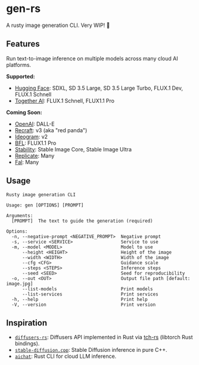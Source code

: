 # gen-rs

A rusty image generation CLI. Very WIP! 🚧

## Features

Run text-to-image inference on multiple models across many cloud AI platforms.

**Supported:**
- [Hugging Face](https://huggingface.co): SDXL, SD 3.5 Large, SD 3.5 Large Turbo, FLUX.1 Dev, FLUX.1 Schnell
- [Together AI](https://together.ai): FLUX.1 Schnell, FLUX1.1 Pro

**Coming Soon:**
- [OpenAI](https://openai.com): DALL-E
- [Recraft](https://recraft.ai): v3 (aka "red panda")
- [Ideogram](https://ideogram.ai): v2
- [BFL](https://blackforestlabs.ai): FLUX1.1 Pro
- [Stability](https://stability.ai): Stable Image Core, Stable Image Ultra
- [Replicate](https://replicate.com): Many
- [Fal](https://fal.ai): Many

## Usage

```
Rusty image generation CLI

Usage: gen [OPTIONS] [PROMPT]

Arguments:
  [PROMPT]  The text to guide the generation (required)

Options:
  -n, --negative-prompt <NEGATIVE_PROMPT>  Negative prompt
  -s, --service <SERVICE>                  Service to use
  -m, --model <MODEL>                      Model to use
      --height <HEIGHT>                    Height of the image
      --width <WIDTH>                      Width of the image
      --cfg <CFG>                          Guidance scale
      --steps <STEPS>                      Inference steps
      --seed <SEED>                        Seed for reproducibility
  -o, --out <OUT>                          Output file path [default: image.jpg]
      --list-models                        Print models
      --list-services                      Print services
  -h, --help                               Print help
  -V, --version                            Print version
```

## Inspiration

- [`diffusers-rs`](https://github.com/LaurentMazare/diffusers-rs): Diffusers API implemented in Rust via [tch-rs](https://github.com/LaurentMazare/tch-rs) (libtorch Rust bindings).
- [`stable-diffusion.cpp`](https://github.com/leejet/stable-diffusion.cpp): Stable Diffusion inference in pure C++.
- [`aichat`](https://github.com/sigoden/aichat): Rust CLI for cloud LLM inference.

